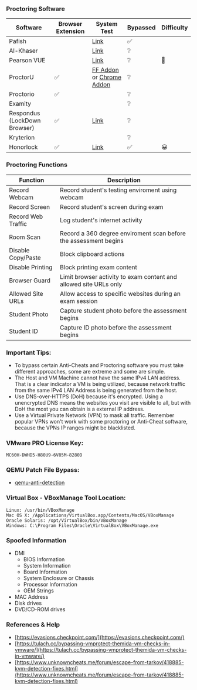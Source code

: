 ### Proctoring Software
| Software | Browser Extension | System Test | Bypassed | Difficulty |
| - | - | - | - | - |
| Pafish |  | [Link](https://github.com/a0rtega/pafish) | ✅ |  |
| Al-Khaser |  | [Link](https://github.com/LordNoteworthy/al-khaser) | ❔ |  |
| Pearson VUE |  | [Link](https://system-test.onvue.com/system_test?customer=pearson_vue) | ❔ | 🤬 |
| ProctorU | ✅ | [FF Addon](https://s3-us-west-2.amazonaws.com/proctoru-assets/extension/firefox-extension-latest.xpi) or [Chrome Addon](https://chrome.google.com/webstore/detail/proctoru/goobgennebinldhonaajgafidboenlkl) | ❔ |  |
| Proctorio | ✅ |  | ❔ |  |
| Examity |  |  | ❔ |  |
| Respondus (LockDown Browser) | ✅ | [Link](https://download.respondus.com/lockdown/download.php) | ❔ |  |
| Kryterion |  |  | ❔ |  |
| Honorlock | ✅ | [Link](https://app.honorlock.com/install/extension) | ✅ | 😀 |

### Proctoring Functions
| Function | Description |
|-|-|
| Record Webcam | Record student's testing enviroment using webcam |
| Record Screen | Record student's screen during exam |
| Record Web Traffic | Log student's internet activity |
| Room Scan | Record a 360 degree enviroment scan before the assessment begins |
| Disable Copy/Paste | Block clipboard actions |
| Disable Printing | Block printing exam content |
| Browser Guard | Limit browser activity to exam content and allowed site URLs only |
| Allowed Site URLs | Allow access to specific websites during an exam session |
| Student Photo | Capture student photo before the assessment begins |
| Student ID | Capture ID photo before the assessment begins |

### Important Tips:
* To bypass certain Anti-Cheats and Proctoring software you must take different approaches, some are extreme and some are simple.
* The Host and VM Machine cannot have the same IPv4 LAN address. That is a clear indicator a VM is being utilized, because network traffic from the same IPv4 LAN Address is being generated from the host.
* Use DNS-over-HTTPS (DoH) because it's encrypted. Using a unencrypted DNS means the websites you visit are visible to all, but with DoH the most you can obtain is a external IP address.
* Use a Virtual Private Network (VPN) to mask all traffic. Remember popular VPNs won't work with some proctoring or Anti-Cheat software, because the VPNs IP ranges might be blacklisted.

### VMware PRO License Key:
```
MC60H-DWHD5-H80U9-6V85M-8280D
```

### QEMU Patch File Bypass:
* [qemu-anti-detection](https://github.com/zhaodice/qemu-anti-detection)

### Virtual Box - VBoxManage Tool Location:
```
Linux: /usr/bin/VBoxManage
Mac OS X: /Applications/VirtualBox.app/Contents/MacOS/VBoxManage
Oracle Solaris: /opt/VirtualBox/bin/VBoxManage
Windows: C:\Program Files\Oracle\VirtualBox\VBoxManage.exe
```

### Spoofed Information
- DMI
  - BIOS Information
  - System Information
  - Board Information
  - System Enclosure or Chassis
  - Processor Information
  - OEM Strings
- MAC Address
- Disk drives
- DVD/CD-ROM drives

### References & Help
- [https://evasions.checkpoint.com/](https://evasions.checkpoint.com/)
- [https://tulach.cc/bypassing-vmprotect-themida-vm-checks-in-vmware/](https://tulach.cc/bypassing-vmprotect-themida-vm-checks-in-vmware/)
- [https://www.unknowncheats.me/forum/escape-from-tarkov/418885-kvm-detection-fixes.html](https://www.unknowncheats.me/forum/escape-from-tarkov/418885-kvm-detection-fixes.html)
